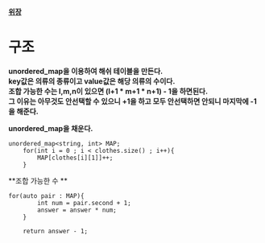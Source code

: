 [**위장**](https://programmers.co.kr/learn/courses/30/lessons/42578)   

# 구조   
   
**unordered_map을 이용하여 해쉬 테이블을 만든다.**   
**key값은 의류의 종류이고 value값은 해당 의류의 수이다.**   
**조합 가능한 수는 l,m,n이 있으면 (l+1 * m+1 * n+1) - 1을 하면된다.**   
**그 이유는 아무것도 안선택할 수 있으니 +1을 하고 모두 안선택하면 안되니 마지막에 -1을 해준다.**   
   
**unordered_map을 채운다.**   
```   
unordered_map<string, int> MAP;
	for(int i = 0 ; i < clothes.size() ; i++){
		MAP[clothes[i][1]]++;
	}
```   
   
**조합 가능한 수 **   
```   
for(auto pair : MAP){
		int num = pair.second + 1;
		answer = answer * num;
	}

	return answer - 1;
```   
